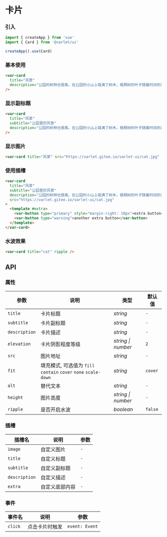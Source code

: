 # 卡片

### 引入

```js
import { createApp } from 'vue'
import { Card } from '@varlet/ui'

createApp().use(Card)
```

### 基本使用

```html
<var-card
  title="风景"
  description="公园的树林也很美。在公园的小山上栽满了树木，梧桐树的叶子随着时间的流逝慢慢变黄，纷纷飘落；枫树的叶子却变红了，公园笼罩在片片红云中，也使秋天增添了一分热情。而柏树的叶子仍是那么青翠欲滴，令你陶醉极了。山上有一群孩子在快乐的嬉戏，不时传来阵阵欢笑声，瞧，他们玩得多起劲呀，给树林增添了活力。"
/>
```

### 显示副标题

```html
<var-card
  title="风景"
  subtitle="公园里的风景"
  description="公园的树林也很美。在公园的小山上栽满了树木，梧桐树的叶子随着时间的流逝慢慢变黄，纷纷飘落；枫树的叶子却变红了，公园笼罩在片片红云中，也使秋天增添了一分热情。而柏树的叶子仍是那么青翠欲滴，令你陶醉极了。山上有一群孩子在快乐的嬉戏，不时传来阵阵欢笑声，瞧，他们玩得多起劲呀，给树林增添了活力。"
/>
```

### 显示图片

```html
<var-card title="风景" src="https://varlet.gitee.io/varlet-ui/cat.jpg" />
```

### 使用插槽

```html
<var-card
  title="风景"
  subtitle="公园里的风景"
  description="公园的树林也很美。在公园的小山上栽满了树木，梧桐树的叶子随着时间的流逝慢慢变黄，纷纷飘落；枫树的叶子却变红了，公园笼罩在片片红云中，也使秋天增添了一分热情。而柏树的叶子仍是那么青翠欲滴，令你陶醉极了。山上有一群孩子在快乐的嬉戏，不时传来阵阵欢笑声，瞧，他们玩得多起劲呀，给树林增添了活力。"
  src="https://varlet.gitee.io/varlet-ui/cat.jpg"
>
  <template #extra>
    <var-button type="primary" style="margin-right: 10px">extra button</var-button>
    <var-button type="warning">another extra button</var-button>
  </template>
</var-card>
```

### 水波效果

```html
<var-card title="cat" ripple />
```

## API

### 属性

| 参数          | 说明                                                            | 类型               | 默认值  |
| ------------- | --------------------------------------------------------------- | ------------------ | ------- |
| `title`       | 卡片标题                                                        | _string_           | `-`     |
| `subtitle`    | 卡片副标题                                                      | _string_           | `-`     |
| `description` | 卡片描述                                                        | _string_           | `-`     |
| `elevation`   | 卡片阴影程度等级                                                | _string \| number_ | `2`     |
| `src`         | 图片地址                                                        | _string_           | `-`     |
| `fit`         | 填充模式, 可选值为 `fill` `contain` `cover` `none` `scale-down` | _string_           | `cover` |
| `alt`         | 替代文本                                                        | _string_           | `-`     |
| `height`      | 图片高度                                                        | _string \| number_ | `-`     |
| `ripple`      | 是否开启水波                                                    | _boolean_          | `false` |

### 插槽

| 插槽名        | 说明           | 参数 |
| ------------- | -------------- | ---- |
| `image`       | 自定义图片     | `-`  |
| `title`       | 自定义标题     | `-`  |
| `subtitle`    | 自定义副标题   | `-`  |
| `description` | 自定义描述     | `-`  |
| `extra`       | 自定义底部内容 | `-`  |

### 事件

| 事件名  | 说明           | 参数           |
| ------- | -------------- | -------------- |
| `click` | 点击卡片时触发 | `event: Event` |
